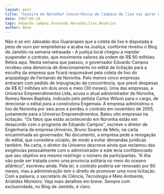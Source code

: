 ```yaml
---
layout: post
title: "Sujeira em Noronha? Concorrência de limpeza de lixo vai parar na mesa de Eduardo Campos"
date: 2007-05-28
tags: eduardo campos,Fernando Noronha,lixo,Mesários
author: None
---
```

N&atilde;o &eacute; s&oacute; em Jaboat&atilde;o dos Guararapes que a coleta de lixo &eacute; disputada a peso de ouro por empreiteiras e acaba na Justi&ccedil;a, conforme revelou o Blog de Jamildo na semana retrasada - A justi&ccedil;a local chegou a mandar suspender o contrato, que movimenta valores da ordem de R$ 90 milh&otilde;es. Releia aqui.
Nesta semana que passou, o governador Eduardo Campos recebeu uma den&uacute;ncia de direcionamento no edital de licita&ccedil;&atilde;o para a escolha da empresa que ficar&aacute; respons&aacute;vel pela coleta de lixo do arquip&eacute;lago de Fernando de Noronha.
Pelo menos cinco empresas entraram com pedido de impugna&ccedil;&atilde;o da concorr&ecirc;ncia, que prev&ecirc; despesas de R$ 8,1 milh&otilde;es em dois anos e meio (30 meses).
Uma das empresas, a Universo Empreendimentos Ltda, acusa o atual administrador de Noronha, Romeu Neves Baptista, indicado pelo petista Carlos Wilson para o cargo, de direcionar o edital para a construtora Engemaia. A empresa administrou o lixo de Noronha por seis anos e perdeu o contrato em novembro de 2005, justamente para a Universo Empreendimentos. Bateu oito empresas na licita&ccedil;&atilde;o.
&ldquo;Os fatos que est&atilde;o acontecendo em Noronha est&atilde;o em desacordo com o programa de Eduardo Campos&rdquo;, escreve o diretor de Engenharia da empresa Universo, Bruno Soares de Melo, na carta encaminhada ao governador.
No documento, a empresa pede a revoga&ccedil;&atilde;o do edital, que considera viciado, de modo a evitar demandas jur&iacute;dicas tamb&eacute;m.
Na carta, o diretor da Universo descreve ainda que reclamou das exig&ecirc;ncias pessoalmente com o administrador e este teria confidenciado que seu objetivo era mesmo restringir o n&uacute;mero de participantes.
&ldquo;A ilha n&atilde;o pode ser tratada como uma prov&iacute;ncia solit&aacute;ria no meio do oceano atl&acirc;ntico&rdquo;, escreveu ainda.
Pela lei, o contrato poderia ser renovado por 60 meses, mas a administra&ccedil;&atilde;o tem o direito de promover uma nova licita&ccedil;&atilde;o.
Com a palavra, o secret&aacute;rio de Ci&ecirc;ncia, Tecnologia e Meio Ambiente, Aristides Monteiro.
Veja mais detalhes em breve. Sempre com exclusividade, no Blog de Jamildo, &eacute; claro. 